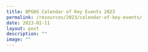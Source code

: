 ```yaml
---
title: BPGHS Calendar of Key Events 2023
permalink: /resources/2023/calendar-of-key-events/
date: 2023-02-11
layout: post
description: ""
image: ""
---
```

